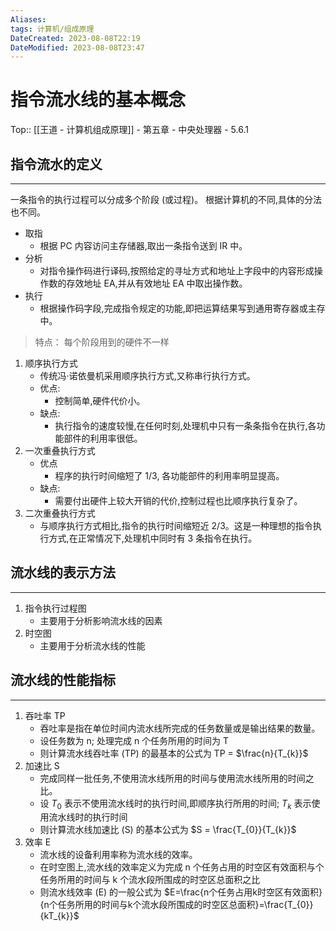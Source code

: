 ```yaml
---
Aliases: 
tags: 计算机/组成原理 
DateCreated: 2023-08-08T22:19
DateModified: 2023-08-08T23:47
---
```

# 指令流水线的基本概念

Top:: [[王道 - 计算机组成原理]] - 第五章 - 中央处理器 - 5.6.1

## 指令流水的定义
---
一条指令的执行过程可以分成多个阶段 (或过程)。
根据计算机的不同,具体的分法也不同。

- 取指
	- 根据 PC 内容访问主存储器,取出一条指令送到 IR 中。
- 分析
	- 对指令操作码进行译码,按照给定的寻址方式和地址上字段中的内容形成操作数的存效地址 EA,并从有效地址 EA 中取出操作数。
- 执行
	- 根据操作码字段,完成指令规定的功能,即把运算结果写到通用寄存器或主存中。

> 特点： 每个阶段用到的硬件不一样

1. 顺序执行方式
	- 传统冯·诺依曼机采用顺序执行方式,又称串行执行方式。
	- 优点:
		- 控制简单,硬件代价小。
	- 缺点:
		- 执行指令的速度较慢,在任何时刻,处理机中只有一条条指令在执行,各功能部件的利用率很低。
2. 一次重叠执行方式
	- 优点
		- 程序的执行时间缩短了 1/3, 各功能部件的利用率明显提高。
	- 缺点:
		- 需要付出硬件上较大开销的代价,控制过程也比顺序执行复杂了。
3. 二次重叠执行方式
	- 与顺序执行方式相比,指令的执行时间缩短近 2/3。这是一种理想的指令执行方式,在正常情况下,处理机中同时有 3 条指令在执行。

## 流水线的表示方法
---
1. 指令执行过程图
	- 主要用于分析影响流水线的因素
2. 时空图
	- 主要用于分析流水线的性能

## 流水线的性能指标
---
1. 吞吐率 TP
	- 吞吐率是指在单位时间内流水线所完成的任务数量或是输出结果的数量。
	- 设任务数为 n; 处理完成 n 个任务所用的时间为 T
	- 则计算流水线吞吐率 (TP) 的最基本的公式为 TP = $\frac{n}{T_{k}}$
2. 加速比 S
	- 完成同样一批任务,不使用流水线所用的时间与使用流水线所用的时间之比。
	- 设 $T_{0}$ 表示不使用流水线时的执行时间,即顺序执行所用的时间; $T_{k}$ 表示使用流水线时的执行时间  
	- 则计算流水线加速比 (S) 的基本公式为 $S = \frac{T_{0}}{T_{k}}$
3. 效率 E
	- 流水线的设备利用率称为流水线的效率。
	- 在时空图上,流水线的效率定义为完成 n 个任务占用的时空区有效面积与个任务所用的时间与 k 个流水段所围成的时空区总面积之比
	- 则流水线效率 (E) 的一般公式为 $E=\frac{n个任务占用k时空区有效面积}{n个任务所用的时间与k个流水段所围成的时空区总面积}=\frac{T_{0}}{kT_{k}}$
